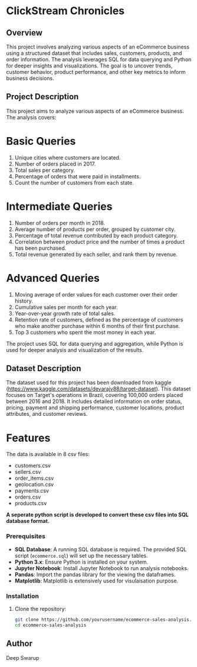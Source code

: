 # ClickStream Chronicles

## Overview

This project involves analyzing various aspects of an eCommerce business using a structured dataset that includes sales, customers, products, and order information. The analysis leverages SQL for data querying and Python for deeper insights and visualizations. The goal is to uncover trends, customer behavior, product performance, and other key metrics to inform business decisions.

## Project Description

This project aims to analyze various aspects of an eCommerce business. The analysis covers:

# Basic Queries
1. Unique cities where customers are located.
2. Number of orders placed in 2017.
3. Total sales per category.
4. Percentage of orders that were paid in installments.
5. Count the number of customers from each state. 

# Intermediate Queries
1. Number of orders per month in 2018.
2. Average number of products per order, grouped by customer city.
3. Percentage of total revenue contributed by each product category.
4. Correlation between product price and the number of times a product has been purchased.
5. Total revenue generated by each seller, and rank them by revenue.

# Advanced Queries
1. Moving average of order values for each customer over their order history.
2. Cumulative sales per month for each year.
3. Year-over-year growth rate of total sales.
4. Retention rate of customers, defined as the percentage of customers who make another purchase within 6 months of their first purchase.
5. Top 3 customers who spent the most money in each year.

The project uses SQL for data querying and aggregation, while Python is used for deeper analysis and visualization of the results.

## Dataset Description

The dataset used for this project has been downloaded from kaggle (https://www.kaggle.com/datasets/devarajv88/target-dataset).
This dataset focuses on Target's operations in Brazil, covering 100,000 orders placed between 2016 and 2018. It includes detailed information on order status, pricing, payment and shipping performance, customer locations, product attributes, and customer reviews.

# Features
The data is available in 8 csv files:

- customers.csv
- sellers.csv
- order_items.csv
- geolocation.csv
- payments.csv
- orders.csv
- products.csv

**A seperate python script is developed to convert these csv files into SQL database format.**

### Prerequisites

- **SQL Database**: A running SQL database is required. The provided SQL script (`ecommerce.sql`) will set up the necessary tables.
- **Python 3.x**: Ensure Python is installed on your system.
- **Jupyter Notebook**: Install Jupyter Notebook to run analysis notebooks.
- **Pandas**: Import the pandas library for the viewing the dataframes.
- **Matplotlib**: Matplotlib is extensively used for visulaisation purpose.


### Installation

1. Clone the repository:
   ```bash
   git clone https://github.com/yourusername/ecommerce-sales-analysis.git
   cd ecommerce-sales-analysis

## Author
Deep Swarup
